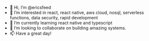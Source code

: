 - 👋 Hi, I’m @ericsfeed
- 👀 I’m interested in react, react native,  aws cloud, nosql, serverless functions, data security, rapid development
- 🌱 I’m currently learning react native and typescript
- 💞️ I’m looking to collaborate on building amazing systems.
- 📫 Have a great day! 

<!---
ericsfeed/ericsfeed is a ✨ special ✨ repository because its `README.md` (this file) appears on your GitHub profile.
You can click the Preview link to take a look at your changes.
--->
